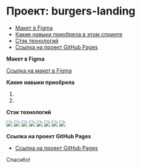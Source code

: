 # Проект: burgers-landing

* [Макет в Figma](#figma)
* [Какие навыки приобрела в этом спринте](#skills)
* [Стэк технологий](#stack)
* [Ссылка на проект GitHub Pages](...)

<a name='figma'>**Макет в Figma**</a>


[Ссылка на макет в Figma](https://www.figma.com/file/bn81q1djMwBWAGhyvEXWnf/landing?type=design&t=qz064oSyElmWltqF-0)

<a name='skills'>**Какие навыки приобрела**</a>

1. 
2. 

<a name='stack'>**Стэк технологий**</a>

  <img src="https://img.shields.io/badge/HTML-696969?style=for-the-badge&logo=HTML5&logoColor=#F7DF1E"> <img src="https://img.shields.io/badge/SCSS-696969?style=for-the-badge&logo=SCSS&logoColor=blue">  <img src="https://img.shields.io/badge/JavaScript-696969?style=for-the-badge&logo=JavaScript&logoColor=#F7DF1E"> <img src="https://img.shields.io/badge/React-696969?style=for-the-badge&logo=Angular&logoColor=#F7DF1E">  <img src="https://img.shields.io/badge/TypeScript-696969?style=for-the-badge&logo=TypeScript&logoColor=#F7DF1E"> <img src="https://img.shields.io/badge/npm-696969?style=for-the-badge&logo=npm&logoColor=#F7DF1E">  <img src="https://img.shields.io/badge/github-696969?style=for-the-badge&logo=github&logoColor=#F7DF1E"> <img src="https://img.shields.io/badge/WebStorm-696969?style=for-the-badge&logo=WebStorm&logoColor=#F7DF1E">

<a name='project'>**Ссылка на проект GitHub Pages**</a>

* [Ссылка на проект GitHub Pages](...)

Спасибо!
